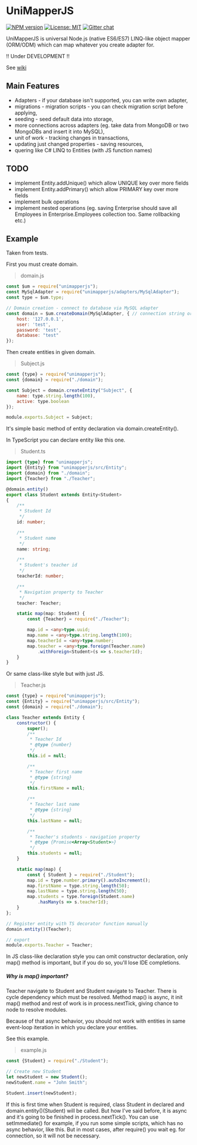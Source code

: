 # UniMapperJS
[![NPM version](https://img.shields.io/npm/v/unimapperjs.svg?colorB=green)](https://www.npmjs.com/package/unimapperjs) 
[![License: MIT](https://img.shields.io/badge/License-MIT-green.svg)](https://opensource.org/licenses/MIT)
[![Gitter chat](https://badges.gitter.im/UniMapperJS/Lobby.svg)](https://gitter.im/UniMapperJS/Lobby)

UniMapperJS is universal Node.js (native ES6/ES7) LINQ-like object mapper (ORM/ODM) which can map whatever you create adapter for.

!! Under DEVELOPMENT !!

See [wiki](https://github.com/Hookyns/unimapperjs/wiki)


## Main Features
- Adapters - if your database isn't supported, you can write own adapter,
- migrations - migration scripts - you can check migration script before applying,
- seeding - seed default data into storage,
- more connections across adapters (eg. take data from MongoDB or two MongoDBs and insert it into MySQL),
- unit of work - tracking changes in transactions,
- updating just changed properties - saving resources,
- quering like C# LINQ to Entities (with JS function names)


## TODO
- implement Entity.addUnique() which allow UNIQUE key over more fields
- implement Entity.addPrimary() which allow PRIMARY key over more fields
- implement bulk operations
- implement nested operations (eg. saving Enterprise should save all Employees in Enterprise.Employees collection too. Same rollbacking etc.)

## Example
Taken from tests.

First you must create domain. 
> domain.js
```javascript
const $um = require("unimapperjs");
const MySqlAdapter = require("unimapperjs/adapters/MySqlAdapter");
const type = $um.type;

// Domain creation - connect to database via MySQL adapter
const domain = $um.createDomain(MySqlAdapter, { // connection string or object with options - specific to adapter
    host: '127.0.0.1',
    user: 'test',
    password: 'test',
    database: "test"
});
```

Then create entities in given domain.
> Subject.js
```javascript
const {type} = require("unimapperjs");
const {domain} = require("./domain");

const Subject = domain.createEntity("Subject", {
    name: type.string.length(100),
    active: type.boolean
});

module.exports.Subject = Subject;
```
It's simple basic method of entity declaration via domain.createEntity().

In TypeScript you can declare entity like this one.
> Student.ts
```typescript
import {type} from "unimapperjs";
import {Entity} from "unimapperjs/src/Entity";
import {domain} from "./domain";
import {Teacher} from "./Teacher";

@domain.entity()
export class Student extends Entity<Student>
{
    /**
     * Student Id
     */
    id: number;

    /**
     * Student name
     */
    name: string;

    /**
     * Student's teacher id
     */
    teacherId: number;

    /**
     * Navigation property to Teacher
     */
    teacher: Teacher;

    static map(map: Student) {
        const {Teacher} = require("./Teacher");

        map.id = <any>type.uuid;
        map.name = <any>type.string.length(100);
        map.teacherId = <any>type.number;
        map.teacher = <any>type.foreign(Teacher.name)
            .withForeign<Student>(s => s.teacherId);
    }
}
```

Or same class-like style but with just JS.
> Teacher.js
```javascript
const {type} = require("unimapperjs");
const {Entity} = require("unimapperjs/src/Entity");
const {domain} = require("./domain");

class Teacher extends Entity {
    constructor() {
        super();
	    /**
         * Teacher Id
	     * @type {number}
	     */
	    this.id = null;

	    /**
         * Teacher first name
	     * @type {string}
	     */
	    this.firstName = null;

	    /**
         * Teacher last name
	     * @type {string}
	     */
	    this.lastName = null;

	    /**
         * Teacher's students - navigation property
	     * @type {Promise<Array<Student>>}
	     */
	    this.students = null;
    }

    static map(map) {
        const { Student } = require("./Student");
        map.id = type.number.primary().autoIncrement();
        map.firstName = type.string.length(50);
        map.lastName = type.string.length(50);
        map.students = type.foreign(Student.name)
            .hasMany(s => s.teacherId);
    }
};

// Register entity with TS decorator function manually
domain.entity()(Teacher);

// export
module.exports.Teacher = Teacher;
```

In JS class-like declaration style you can omit constructor declaration, 
only map() method is important, but if you do so, you'll lose IDE completions.

##### Why is map() important?
Teacher navigate to Student and Student navigate to Teacher. 
There is cycle dependency which must be resolved. Method map() is async,
it init map() method and rest of work is in process.nextTick, giving chance to node
to resolve modules.

Because of that async behavior, you should not work with entities in same event-loop
iteration in which you declare your entities. 

See this example.
> example.js
```javascript
const {Student} = require("./Student");

// Create new Student
let newStudent = new Student();
newStudent.name = "John Smith";

Student.insert(newStudent);
```

If this is first time when Student is required, class Student in declared 
and domain.entity()(Student) will be called. But how I've said before, it is async
and it's going to be finished in process.nextTick(). You can use setImmediate() for example, 
if you run some simple scripts, which has no async behavior, like this.
But in most cases, after require() you wait eg. for connection, so it will not be necessary.
